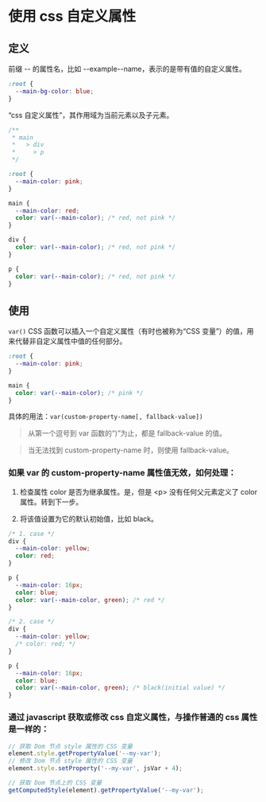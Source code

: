 # 使用 css 自定义属性

## 定义

前缀 -- 的属性名，比如 --example--name，表示的是带有值的自定义属性。

```css
:root {
  --main-bg-color: blue;
}
```

“css 自定义属性”，其作用域为当前元素以及子元素。

```css
/**
 * main
 *   > div
 *     > p
 */

:root {
  --main-color: pink;
}

main {
  --main-color: red;
  color: var(--main-color); /* red, not pink */
}

div {
  color: var(--main-color); /* red, not pink */
}

p {
  color: var(--main-color); /* red, not pink */
}
```

## 使用

`var()` CSS 函数可以插入一个自定义属性（有时也被称为“CSS 变量”）的值，用来代替非自定义属性中值的任何部分。

```css
:root {
  --main-color: pink;
}

main {
  color: var(--main-color); /* pink */
}
```

具体的用法：`var(custom-property-name[, fallback-value])`

> 从第一个逗号到 var 函数的“)”为止，都是 fallback-value 的值。

> 当无法找到 custom-property-name 时，则使用 fallback-value。

### 如果 var 的 custom-property-name 属性值无效，如何处理：

1. 检查属性 color 是否为继承属性。是，但是 \<p> 没有任何父元素定义了 color 属性。转到下一步。

2. 将该值设置为它的默认初始值，比如 black。

```css
/* 1. case */
div {
  --main-color: yellow;
  color: red;
}

p {
  --main-color: 16px;
  color: blue;
  color: var(--main-color, green); /* red */
}

/* 2. case */
div {
  --main-color: yellow;
  /* color: red; */
}

p {
  --main-color: 16px;
  color: blue;
  color: var(--main-color, green); /* black(initial value) */
}
```

### 通过 javascript 获取或修改 css 自定义属性，与操作普通的 css 属性是一样的：

```js
// 获取 Dom 节点 style 属性的 CSS 变量
element.style.getPropertyValue('--my-var');
// 修改 Dom 节点 style 属性的 CSS 变量
element.style.setProperty('--my-var', jsVar + 4);

// 获取 Dom 节点上的 CSS 变量
getComputedStyle(element).getPropertyValue('--my-var');
```
